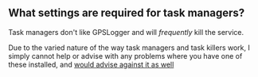 ## What settings are required for task managers?

Task managers don't like GPSLogger and will *frequently* kill the service.  

Due to the varied nature of the way task managers and task killers work, I simply cannot help or advise with any problems where you have one of these installed, and [would advise against it as well](http://www.howtogeek.com/166140/you-dont-need-to-install-a-task-manager-how-to-manage-running-apps-on-android/)


